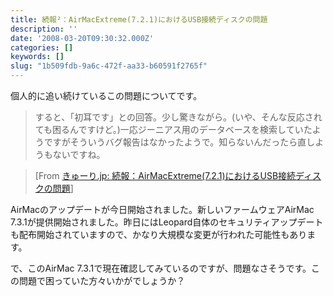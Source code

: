 ```yaml
---
title: 続報²：AirMacExtreme(7.2.1)におけるUSB接続ディスクの問題
description: ''
date: '2008-03-20T09:30:32.000Z'
categories: []
keywords: []
slug: "1b509fdb-9a6c-472f-aa33-b60591f2765f"
---
```

個人的に追い続けているこの問題についてです。

> すると、「初耳です」との回答。少し驚きながら。(いや、そんな反応されても困るんですけど。)一応ジーニアス用のデータベースを検索していたようですがそういうバグ報告はなかったようで。知らないんだったら直しようもないですね。

> \[From [きゅーり.jp: 続報：AirMacExtreme(7.2.1)におけるUSB接続ディスクの問題](http://blog.qli.jp/2008/03/airmacextreme72.html)\]

AirMacのアップデートが今日開始されました。新しいファームウェアAirMac 7.3.1が提供開始されました。昨日にはLeopard自体のセキュリティアップデートも配布開始されていますので、かなり大規模な変更が行われた可能性もあります。

で、このAirMac 7.3.1で現在確認してみているのですが、問題なさそうです。この問題で困っていた方々いかがでしょうか？